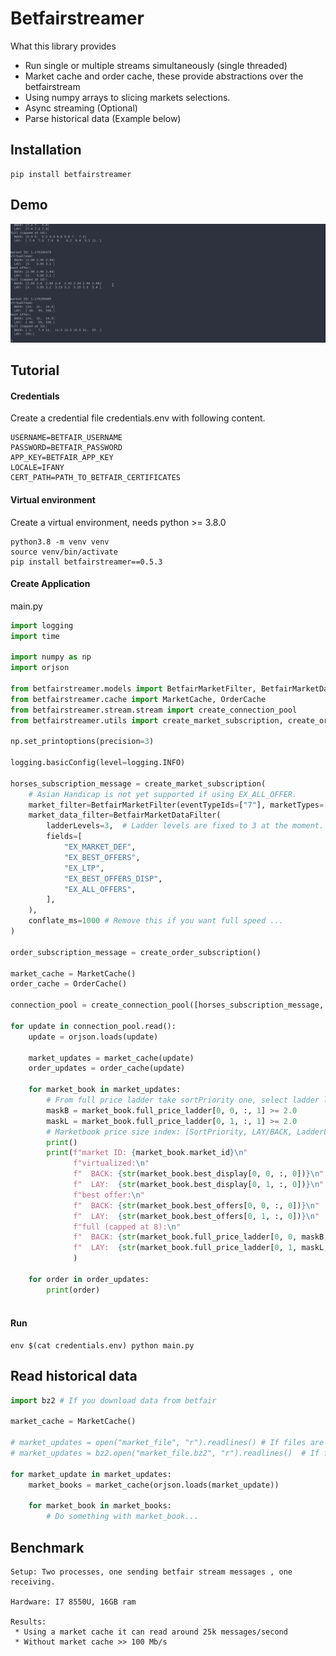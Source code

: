 # Betfairstreamer

What this library provides

* Run single or multiple streams simultaneously (single threaded)
* Market cache and order cache, these provide abstractions over the betfairstream
* Using numpy arrays to slicing markets selections.
* Async streaming (Optional)
* Parse historical data (Example below)

## Installation

```
pip install betfairstreamer
```
## Demo
![](stream.gif)

## Tutorial
#### Credentials
Create a credential file credentials.env
with following content.
```
USERNAME=BETFAIR_USERNAME
PASSWORD=BETFAIR_PASSWORD
APP_KEY=BETFAIR_APP_KEY
LOCALE=IFANY
CERT_PATH=PATH_TO_BETFAIR_CERTIFICATES
```
#### Virtual environment
Create a virtual environment, needs python >= 3.8.0
```shell script
python3.8 -m venv venv
source venv/bin/activate
pip install betfairstreamer==0.5.3
```

#### Create Application
main.py
```python
import logging
import time

import numpy as np
import orjson

from betfairstreamer.models import BetfairMarketFilter, BetfairMarketDataFilter
from betfairstreamer.cache import MarketCache, OrderCache
from betfairstreamer.stream.stream import create_connection_pool
from betfairstreamer.utils import create_market_subscription, create_order_subscription

np.set_printoptions(precision=3)

logging.basicConfig(level=logging.INFO)

horses_subscription_message = create_market_subscription(
    # Asian Handicap is not yet supported if using EX_ALL_OFFER.
    market_filter=BetfairMarketFilter(eventTypeIds=["7"], marketTypes=["WIN"]),
    market_data_filter=BetfairMarketDataFilter(
        ladderLevels=3,  # Ladder levels are fixed to 3 at the moment.
        fields=[
            "EX_MARKET_DEF",
            "EX_BEST_OFFERS",
            "EX_LTP",
            "EX_BEST_OFFERS_DISP",
            "EX_ALL_OFFERS",
        ],
    ),
    conflate_ms=1000 # Remove this if you want full speed ...
)

order_subscription_message = create_order_subscription()

market_cache = MarketCache()
order_cache = OrderCache()

connection_pool = create_connection_pool([horses_subscription_message, order_subscription_message])

for update in connection_pool.read():
    update = orjson.loads(update)

    market_updates = market_cache(update)
    order_updates = order_cache(update)

    for market_book in market_updates:
        # From full price ladder take sortPriority one, select ladder levels having a size greater or equal to 2.0.
        maskB = market_book.full_price_ladder[0, 0, :, 1] >= 2.0
        maskL = market_book.full_price_ladder[0, 1, :, 1] >= 2.0
        # Marketbook price size index: [SortPriority, LAY/BACK, LadderLevel, Price/Size]
        print()
        print(f"market ID: {market_book.market_id}\n"
              f"virtualized:\n"
              f"  BACK: {str(market_book.best_display[0, 0, :, 0])}\n"
              f"  LAY:  {str(market_book.best_display[0, 1, :, 0])}\n"
              f"best offer:\n"
              f"  BACK: {str(market_book.best_offers[0, 0, :, 0])}\n"
              f"  LAY:  {str(market_book.best_offers[0, 1, :, 0])}\n"
              f"full (capped at 8):\n"
              f"  BACK: {str(market_book.full_price_ladder[0, 0, maskB, 0][-8:])}\n"
              f"  LAY:  {str(market_book.full_price_ladder[0, 1, maskL, 0][:8])}\n"
              )

    for order in order_updates:
        print(order)



```

#### Run

```
env $(cat credentials.env) python main.py
```


## Read historical data
```python
import bz2 # If you download data from betfair

market_cache = MarketCache()

# market_updates = open("market_file", "r").readlines() # If files are not compressed
# market_updates = bz2.open("market_file.bz2", "r").readlines()  # If files are compressed

for market_update in market_updates:
    market_books = market_cache(orjson.loads(market_update))    

    for market_book in market_books: 
        # Do something with market_book...

```

## Benchmark
```Benchmark
Setup: Two processes, one sending betfair stream messages , one receiving.

Hardware: I7 8550U, 16GB ram

Results: 
 * Using a market cache it can read around 25k messages/second
 * Without market cache >> 100 Mb/s

```

       

